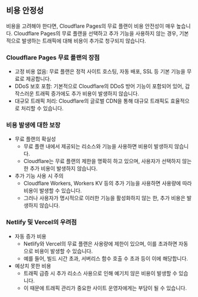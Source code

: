 ## 비용 안정성

비용을 고려해야 한다면, Cloudflare Pages의 무료 플랜이 비용 안전성이 매우 높습니다. 
Cloudflare Pages의 무료 플랜을 선택하고 추가 기능을 사용하지 않는 경우, 기본적으로 발생하는 트래픽에 대해 비용이 추가로 청구되지 않습니다. 
### Cloudflare Pages 무료 플랜의 장점
- 고정 비용 없음: 무료 플랜은 정적 사이트 호스팅, 자동 배포, SSL 등 기본 기능을 무료로 제공합니다.
- DDoS 보호 포함: 기본적으로 Cloudflare의 DDoS 방어 기능이 포함되어 있어, 갑작스러운 트래픽 증가에도 추가 비용이 발생하지 않습니다.
- 대규모 트래픽 처리: Cloudflare의 글로벌 CDN을 통해 대규모 트래픽도 효율적으로 처리할 수 있습니다.
### 비용 발생에 대한 보장
- 무료 플랜의 확실성
	- 무료 플랜 내에서 제공되는 리소스와 기능을 사용하면 비용이 발생하지 않습니다. 
	- Cloudflare는 무료 플랜의 제한을 명확히 하고 있으며, 사용자가 선택하지 않는 한 추가 비용이 발생하지 않습니다.
- 추가 기능 사용 시 주의
	- Cloudflare Workers, Workers KV 등의 추가 기능을 사용하면 사용량에 따라 비용이 발생할 수 있습니다.
	- 그러나 사용자가 명시적으로 이러한 기능을 활성화하지 않는 한, 추가 비용은 발생하지 않습니다.
### Netlify 및 Vercel의 우려점
- 자동 증가 비용
	- Netlify와 Vercel의 무료 플랜은 사용량에 제한이 있으며, 이를 초과하면 자동으로 비용이 발생할 수 있습니다. 
	- 예를 들어, 빌드 시간 초과, 서버리스 함수 호출 수 초과 등이 이에 해당합니다.
- 예상치 못한 비용
	- 트래픽 급증 시 추가 리소스 사용으로 인해 예기치 않은 비용이 발생할 수 있습니다. 
	- 이 때문에 트래픽 관리가 중요한 사이트 운영자에게는 부담이 될 수 있습니다.